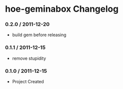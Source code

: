# hoe-geminabox Changelog

### 0.2.0 / 2011-12-20

* build gem before releasing

### 0.1.1 / 2011-12-15

* remove stupidity

### 0.1.0 / 2011-12-15

* Project Created
